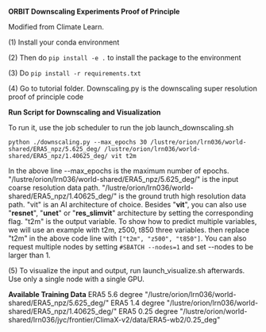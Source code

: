 **ORBIT Downscaling Experiments Proof of Principle**

Modified from Climate Learn.

(1) Install your conda environment

(2) Then do `pip install -e .` to install the package to the environment

(3) Do  `pip install -r requirements.txt`

(4) Go to tutorial folder. Downscaling.py is the downscaling super resolution proof of principle code

**Run Script for Downscaling and Visualization**


To run it, use the job scheduler to run the job launch_downscaling.sh

`python ./downscaling.py --max_epochs 30 /lustre/orion/lrn036/world-shared/ERA5_npz/5.625_deg/ /lustre/orion/lrn036/world-shared/ERA5_npz/1.40625_deg/ vit t2m`

In the above line --max_epochs is the maximum number of epochs. "/lustre/orion/lrn036/world-shared/ERA5_npz/5.625_deg/" is the input coarse resolution data path. "/lustre/orion/lrn036/world-shared/ERA5_npz/1.40625_deg/" is the ground truth high resolution data path. 
"vit" is an AI architecture of choice. Besides "**vit**", you can also use "**resnet**", "**unet**" or "**res_slimvit**" architecture by setting the corresponding flag.
"t2m" is the output variable. To show how to predict multiple variables, we will use an example with t2m, z500, t850 three variables. then replace "t2m" in the above code line with `["t2m", "z500", "t850"]`.
You can also request multiple nodes by setting `#SBATCH --nodes=1`  and set --nodes to be larger than 1.


(5) To visualize the input and output, run launch_visualize.sh afterwards. Use only a single node with a single GPU.

**Available Training Data**
ERA5 5.6 degree "/lustre/orion/lrn036/world-shared/ERA5_npz/5.625_deg/" 
ERA5 1.4 degree "/lustre/orion/lrn036/world-shared/ERA5_npz/1.40625_deg/"
ERA5 0.25 degree "/lustre/orion/world-shared/lrn036/jyc/frontier/ClimaX-v2/data/ERA5-wb2/0.25_deg" 
